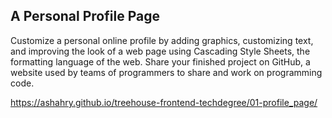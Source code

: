 ## A Personal Profile Page

Customize a personal online profile by adding graphics, customizing text, and improving the look of a web page using Cascading Style Sheets, the formatting language of the web. Share your finished project on GitHub, a website used by teams of programmers to share and work on programming code.

https://ashahry.github.io/treehouse-frontend-techdegree/01-profile_page/
